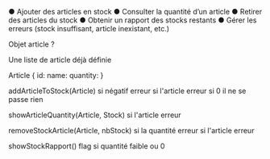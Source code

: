 ● Ajouter des articles en stock
● Consulter la quantité d’un article
● Retirer des articles du stock
● Obtenir un rapport des stocks restants
● Gérer les erreurs (stock insuffisant, article inexistant, etc.)

Objet article ?

Une liste de article déjà définie

Article 
{
    id: 
    name:
    quantity:
}


addArticleToStock(Article)
si négatif erreur
si l'article erreur
si 0 il ne se passe rien

showArticleQuantity(Article, Stock)
si l'article erreur

removeStockArticle(Article, nbStock)
si la quantité erreur
si l'article erreur

showStockRapport()
flag si quantité faible ou 0


